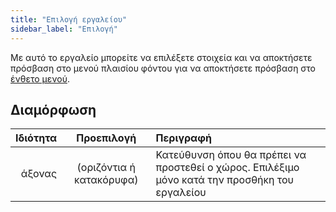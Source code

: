 ```yaml
---
title: "Επιλογή εργαλείου"
sidebar_label: "Επιλογή"
---
```



Με αυτό το εργαλείο μπορείτε να επιλέξετε στοιχεία και να αποκτήσετε πρόσβαση στο μενού πλαισίου φόντου για να αποκτήσετε πρόσβαση στο [ένθετο μενού](../add).

## Διαμόρφωση

| Ιδιότητα |        Προεπιλογή        | Περιγραφή                                                                                      |
| --------:|:------------------------:|:---------------------------------------------------------------------------------------------- |
|   άξονας | (οριζόντια ή κατακόρυφα) | Κατεύθυνση όπου θα πρέπει να προστεθεί ο χώρος. Επιλέξιμο μόνο κατά την προσθήκη του εργαλείου |
